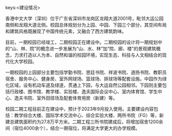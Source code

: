 keys:<建设情况>


香港中文大学（深圳）位于广东省深圳市龙岗区龙翔大道2001号，毗邻大运公园南侧和龙翔大道北侧。校园总体规划分为上园、中园、下园三个部分，其空间布局和建筑风格既展现了中国传统元素，又融合了西方建筑韵味。

目前，一期校园已经竣工，二期校园正在建设中。二期校园的设计将一期规划中的“山、林、院”的概念进一步发展为“山、水、林”加“院、廊、楼”的景观建筑概念，力求打造以人为本、自然和谐的校园环境，实现生态、科技与人文相结合的现代化大学校园。

一期校园的上园部分主要包括学勤书院、思廷书院、祥波书院、道扬书院、教职员宿舍、服务中心、健身房、室外网球场、篮球场、排球场等配套设施。中园作为绿化区域，设有机动车道及绿道，贯通上下园，与大运自然公园相邻。下园则主要包括行政楼、图书馆、教学楼、实验楼、逸夫国际会议中心、室内体育馆、学生中心、逸夫书院、室外田径场及配套体育用房（新建）等。

校园二期工程目前正在建设中，预计于2023年9月投入使用。主要建设内容包括：教学综合大楼、国际学术交流中心、综合实验大楼、两所书院（FG）等，新建总建筑面积约为27.8万平方米。二期工程三所书院建成后，将增加宿舍1200余间（宿位4000余个），结合一期宿位，将满足大学更大的办学规模。